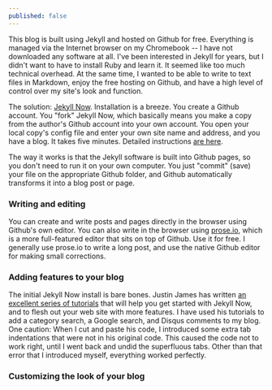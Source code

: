 ```yaml
---
published: false
---
```



This blog is built using Jekyll and hosted on Github for free. Everything is managed via the Internet browser on my Chromebook -- I have not downloaded any software at all. I've been interested in Jekyll for years, but I didn't want to have to install Ruby and learn it. It seemed like too much technical overhead. At the same time, I wanted to be able to write to text files in Markdown, enjoy the free hosting on Github, and have a high level of control over my site's look and function.

The solution: [Jekyll Now](https://github.com/barryclark/jekyll-now). Installation is a breeze. You create a Github account. You "fork" Jekyll Now, which basically means you make a copy from the author's Github account into your own account. You open your local copy's config file and enter your own site name and address, and you have a blog. It takes five minutes. Detailed instructions [are here](http://www.smashingmagazine.com/2014/08/build-blog-jekyll-github-pages/).

The way it works is that the Jekyll software is built into Github pages, so you don't need to run it on your own computer. You just "commit" (save) your file on the appropriate Github folder, and Github automatically transforms it into a blog post or page.

### Writing and editing

You can create and write posts and pages directly in the browser using Github's own editor. You can also write in the browser using [prose.io](prose.io), which is a more full-featured editor that sits on top of Github. Use it for free. I generally use prose.io to write a long post, and use the native Github editor for making small corrections.

### Adding features to your blog

The initial Jekyll Now install is bare bones. Justin James has written [an excellent series of tutorials](http://digitaldrummerj.me/blogging-on-github-part-1-Getting-Started/) that will help you get started with Jekyll Now, and to flesh out your web site with more features. I have used his tutorials to add a category search, a Google search, and Disqus comments to my blog. One caution: When I cut and paste his code, I introduced some extra tab indentations that were not in his original code. This caused the code not to work right, until I went back and undid the superfluous tabs. Other than that error that I introduced myself, everything worked perfectly.

### Customizing the look of your blog




